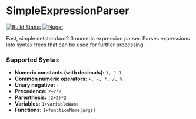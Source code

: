 # SimpleExpressionParser

[![Build Status](https://olivergrimes.visualstudio.com/olivergrimes-github-ci/_apis/build/status/olivergrimes.SimpleExpressionParser?branchName=master)](https://olivergrimes.visualstudio.com/olivergrimes-github-ci/_build/latest?definitionId=7&branchName=master) [![Nuget](https://img.shields.io/nuget/v/SimpleExpressionParser)](https://www.nuget.org/packages/SimpleExpressionParser/)

Fast, simple netstandard2.0 numeric expression parser.  Parses expressions into syntax trees that can be used for further processing.  

### Supported Syntax

- **Numeric constants (with decimals):** `1, 1.1`
- **Common numeric operators:** `+, -, *, /, %`
- **Unary negative:** `-`
- **Precedence:** `2+2*2`
- **Parenthesis:** `(2+2)*2`
- **Variables:** `1+variableName`
- **Functions:** `1+functionName(args)`
